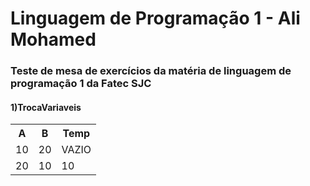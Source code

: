 <h1>Linguagem de Programação 1 - Ali Mohamed</h1>
<h3>Teste de mesa de exercícios da matéria de linguagem de programação 1 da Fatec SJC</h3>

<h4>1)TrocaVariaveis</h4>
<table>
    <tr>
        <th>A</th>
        <th>B</th>
        <th>Temp</th>
    </tr>
    <tr>
        <td>10</td>
        <td>20</td>
        <td>VAZIO</td>
    </tr>
    <tr>
        <td>20</td>
        <td>10</td>
        <td>10</td>
    </tr>
</table>
